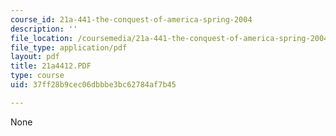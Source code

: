```yaml
---
course_id: 21a-441-the-conquest-of-america-spring-2004
description: ''
file_location: /coursemedia/21a-441-the-conquest-of-america-spring-2004/37ff28b9cec06dbbbe3bc62784af7b45_21a4412.PDF
file_type: application/pdf
layout: pdf
title: 21a4412.PDF
type: course
uid: 37ff28b9cec06dbbbe3bc62784af7b45

---
```

None